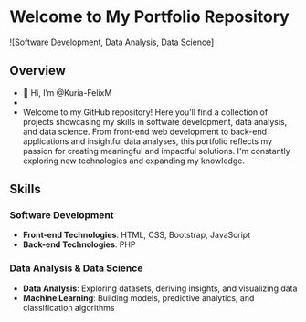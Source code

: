 # Welcome to My Portfolio Repository

![Software Development, Data Analysis, Data Science]

## Overview

- 👋 Hi, I’m @Kuria-FelixM
-
- Welcome to my GitHub repository! Here you'll find a collection of projects showcasing my skills in software development, data analysis, and data science. From front-end web development to back-end applications and insightful data analyses, this portfolio reflects my passion for creating meaningful and impactful solutions.  I'm constantly exploring new technologies and expanding my knowledge.

## Skills

### Software Development

- **Front-end Technologies**: HTML, CSS, Bootstrap, JavaScript
- **Back-end Technologies**: PHP

### Data Analysis & Data Science

- **Data Analysis**: Exploring datasets, deriving insights, and visualizing data
- **Machine Learning**: Building models, predictive analytics, and classification algorithms


